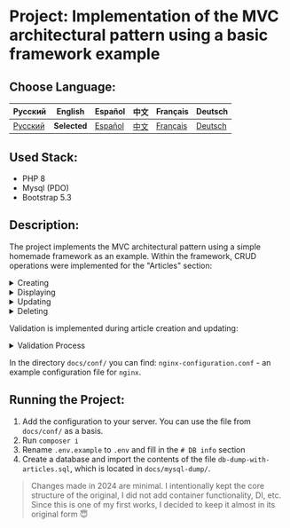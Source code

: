 # Project: Implementation of the MVC architectural pattern using a basic framework example

## Choose Language:

| Русский                                                     | English                              | Español                              | 中文                              | Français                              | Deutsch                              |
|-------------------------------------------------------------|--------------------------------------|--------------------------------------|---------------------------------|---------------------------------------|--------------------------------------|
| [Русский](../../README.md) | **Selected** | [Español](./README_es.md) | [中文](./README_zh.md) | [Français](./README_fr.md) | [Deutsch](./README_de.md) |

## Used Stack:

- PHP 8
- Mysql (PDO)
- Bootstrap 5.3

## Description:

The project implements the MVC architectural pattern using a simple homemade framework as an example. Within the framework, CRUD operations were implemented for the "Articles" section:

<details>
  <summary>Creating</summary>

![ajax filter is in operation](../img/mvc-create-article.gif)
</details>

<details>
  <summary>Displaying</summary>

![ajax filter is in operation](../img/mvc-read-article.gif)
</details>

<details>
  <summary>Updating</summary>

![ajax filter is in operation](../img/mvc-update-article.gif)
</details>

<details>
  <summary>Deleting</summary>

![ajax filter is in operation](../img/mvc-delete-article.gif)
</details>

Validation is implemented during article creation and updating:

<details>
  <summary>Validation Process</summary>

![ajax filter is in operation](../img/mvc-validation.gif)
</details>

In the directory `docs/conf/` you can find: `nginx-configuration.conf` - an example configuration file for `nginx`.

## Running the Project:

1. Add the configuration to your server. You can use the file from `docs/conf/` as a basis.
2. Run `composer i`
3. Rename `.env.example` to `.env` and fill in the `# DB info` section
4. Create a database and import the contents of the file `db-dump-with-articles.sql`, which is located in `docs/mysql-dump/`.

> Changes made in 2024 are minimal. I intentionally kept the core structure of the original, I did not add container functionality, DI, etc. Since this is one of my first works, I decided to keep it almost in its original form 😇